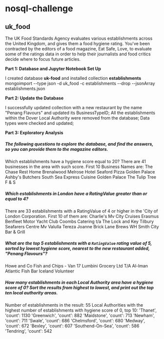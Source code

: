 # nosql-challenge
## uk_food

The UK Food Standards Agency evaluates various establishments across the United Kingdom, and gives them a food hygiene rating. You've been contracted by the editors of a food magazine, Eat Safe, Love, to evaluate some of the ratings data in order to help their journalists and food critics decide where to focus future articles.

**Part 1: Database and Jupyter Notebook Set Up**

I created database **uk-food** and installed collection **establishments**
mongoimport --type json -d uk_food -c establishments --drop --jsonArray establishments.json

**Part 2: Update the Database**

I successfully updated collection with a new restaurant by the name "Penang Flavours" and updated its BusinessTypeID;
All the establishments within the Dover Local Authority were removed from the database;
Data types were checked and updated;

**Part 3: Exploratory Analysis**

##### The following questions to explore the database, and find the answers, so you can provide them to the magazine editors.
Which establishments have a hygiene score equal to 20?
There are 41 businesses in the area with such score.
First 10 Business Names are: 
The Chase Rest Home
Brenalwood
Melrose Hotel
Seaford Pizza
Golden Palace
Ashby's Butchers
South Sea Express Cuisine
Golden Palace
The Tulip Tree
F & S

##### Which establishments in London have a RatingValue greater than or equal to 4?
There are 33 establishments with a RatingValue of 4 or higher in the 'City of London Corporation. First 10 of them are:
Charlie's
Mv City Cruises Erasmus
Benfleet Motor Yacht Club
Coombs Catering t/a The Lock and Key
Tilbury Seafarers Centre
Mv Valulla
Tereza Joanne
Brick Lane Brews
WH Smith
City Bar & Grill

##### What are the top 5 establishments with a `RatingValue` rating value of 5, sorted by lowest hygiene score, nearest to the new restaurant added, "Penang Flavours"?
Howe and Co Fish and Chips - Van 17
Lumbini Grocery Ltd T/A Al-Iman
Atlantic Fish Bar
Iceland
Volunteer

##### How many establishments in each Local Authority area have a hygiene score of 0? Sort the results from highest to lowest, and print out the top ten local authority areas.

Number of establishments in the result: 55
Local Authorities with the highest number of establishments with hygiene score of 0, top 10:
'Thanet', 'count': 1130
'Greenwich', 'count': 882
'Maidstone', 'count': 713
'Newham', 'count': 711
'Swale', 'count': 686
'Chelmsford', 'count': 680
'Medway', 'count': 672
'Bexley', 'count': 607
'Southend-On-Sea', 'count': 586
'Tendring', 'count': 542
